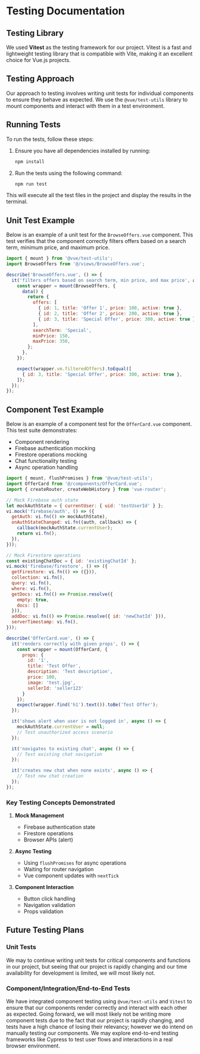 # Testing Documentation

## Testing Library

We used **Vitest** as the testing framework for our project. Vitest is a fast and lightweight testing library that is compatible with Vite, making it an excellent choice for Vue.js projects.

## Testing Approach

Our approach to testing involves writing unit tests for individual components to ensure they behave as expected. We use the `@vue/test-utils` library to mount components and interact with them in a test environment.

## Running Tests

To run the tests, follow these steps:

1. Ensure you have all dependencies installed by running:
   ```bash
   npm install
   ```

2. Run the tests using the following command:
   ```bash
   npm run test
   ```

This will execute all the test files in the project and display the results in the terminal.

## Unit Test Example

Below is an example of a unit test for the `BrowseOffers.vue` component. This test verifies that the component correctly filters offers based on a search term, minimum price, and maximum price.

```javascript
import { mount } from '@vue/test-utils';
import BrowseOffers from '@/views/BrowseOffers.vue';

describe('BrowseOffers.vue', () => {
  it('filters offers based on search term, min price, and max price', async () => {
    const wrapper = mount(BrowseOffers, {
      data() {
        return {
          offers: [
            { id: 1, title: 'Offer 1', price: 100, active: true },
            { id: 2, title: 'Offer 2', price: 200, active: true },
            { id: 3, title: 'Special Offer', price: 300, active: true },
          ],
          searchTerm: 'Special',
          minPrice: 150,
          maxPrice: 350,
        };
      },
    });

    expect(wrapper.vm.filteredOffers).toEqual([
      { id: 3, title: 'Special Offer', price: 300, active: true },
    ]);
  });
});
```

## Component Test Example

Below is an example of a component test for the `OfferCard.vue` component. This test suite demonstrates:
- Component rendering
- Firebase authentication mocking
- Firestore operations mocking
- Chat functionality testing
- Async operation handling

```javascript
import { mount, flushPromises } from '@vue/test-utils';
import OfferCard from '@/components/OfferCard.vue';
import { createRouter, createWebHistory } from 'vue-router';

// Mock Firebase auth state
let mockAuthState = { currentUser: { uid: 'testUserId' } };
vi.mock('firebase/auth', () => ({
  getAuth: vi.fn(() => mockAuthState),
  onAuthStateChanged: vi.fn((auth, callback) => {
    callback(mockAuthState.currentUser);
    return vi.fn();
  }),
}));

// Mock Firestore operations
const existingChatDoc = { id: 'existingChatId' };
vi.mock('firebase/firestore', () => ({
  getFirestore: vi.fn(() => ({})),
  collection: vi.fn(),
  query: vi.fn(),
  where: vi.fn(),
  getDocs: vi.fn(() => Promise.resolve({
    empty: true,
    docs: []
  })),
  addDoc: vi.fn(() => Promise.resolve({ id: 'newChatId' })),
  serverTimestamp: vi.fn(),
}));

describe('OfferCard.vue', () => {
  it('renders correctly with given props', () => {
    const wrapper = mount(OfferCard, {
      props: {
        id: '1',
        title: 'Test Offer',
        description: 'Test description',
        price: 100,
        image: 'test.jpg',
        sellerId: 'seller123'
      }
    });
    expect(wrapper.find('h1').text()).toBe('Test Offer');
  });

  it('shows alert when user is not logged in', async () => {
    mockAuthState.currentUser = null;
    // Test unauthorized access scenario
  });

  it('navigates to existing chat', async () => {
    // Test existing chat navigation
  });

  it('creates new chat when none exists', async () => {
    // Test new chat creation
  });
});
```

### Key Testing Concepts Demonstrated

1. **Mock Management**
   - Firebase authentication state
   - Firestore operations
   - Browser APIs (alert)

2. **Async Testing**
   - Using `flushPromises` for async operations
   - Waiting for router navigation
   - Vue component updates with `nextTick`

3. **Component Interaction**
   - Button click handling
   - Navigation validation
   - Props validation

## Future Testing Plans

### Unit Tests

We may to continue writing unit tests for critical components and functions in our project, but seeing that our project is rapidly changing and our time availability for development is limited, we will most likely not.

### Component/Integration/End-to-End Tests

We have integrated component testing using `@vue/test-utils` and `Vitest` to ensure that our components render correctly and interact with each other as expected. Going forward, we will most likely not be writing more component tests due to the fact that our project is rapidly changing, and tests have a high chance of losing their relevancy; however we do intend on manually testing our components. We may explore end-to-end testing frameworks like Cypress to test user flows and interactions in a real browser environment.
